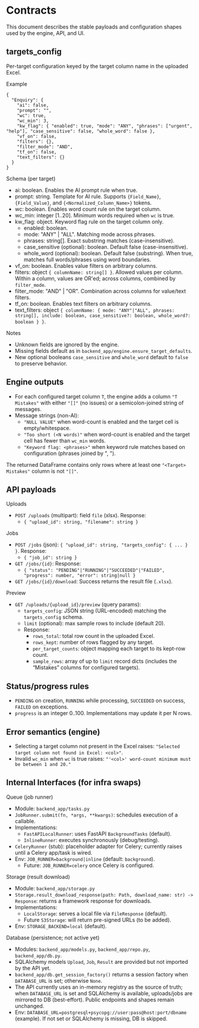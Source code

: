 # Contracts

This document describes the stable payloads and configuration shapes used by the engine, API, and UI.

## targets_config

Per-target configuration keyed by the target column name in the uploaded Excel.

Example

```
{
  "Enquiry": {
    "ai": false,
    "prompt": "",
    "wc": true,
    "wc_min": 3,
    "kw_flag": { "enabled": true, "mode": "ANY", "phrases": ["urgent", "help"], "case_sensitive": false, "whole_word": false },
    "vf_on": false,
    "filters": {},
    "filter_mode": "AND",
    "tf_on": false,
    "text_filters": {}
  }
}
```

Schema (per target)

- ai: boolean. Enables the AI prompt rule when true.
- prompt: string. Template for AI rule. Supports `{Field_Name}`, `{Field_Value}`, and `{<Normalized_Column_Name>}` tokens.
- wc: boolean. Enables word count rule on the target column.
- wc_min: integer [1..20]. Minimum words required when `wc` is true.
- kw_flag: object. Keyword flag rule on the target column only.
  - enabled: boolean.
  - mode: "ANY" | "ALL". Matching mode across phrases.
  - phrases: string[]. Exact substring matches (case-insensitive).
  - case_sensitive (optional): boolean. Default false (case-insensitive).
  - whole_word (optional): boolean. Default false (substring). When true, matches full words/phrases using word boundaries.
- vf_on: boolean. Enables value filters on arbitrary columns.
- filters: object `{ columnName: string[] }`. Allowed values per column. Within a column, values are OR'ed; across columns, combined by `filter_mode`.
- filter_mode: "AND" | "OR". Combination across columns for value/text filters.
- tf_on: boolean. Enables text filters on arbitrary columns.
- text_filters: object `{ columnName: { mode: "ANY"|"ALL", phrases: string[], include: boolean, case_sensitive?: boolean, whole_word?: boolean } }`.

Notes

- Unknown fields are ignored by the engine.
- Missing fields default as in `backend_app/engine.ensure_target_defaults`.
- New optional booleans `case_sensitive` and `whole_word` default to `false` to preserve behavior.

## Engine outputs

- For each configured target column `T`, the engine adds a column `"T Mistakes"` with either `"[]"` (no issues) or a semicolon-joined string of messages.
- Message strings (non-AI):
  - `"NULL VALUE"` when word-count is enabled and the target cell is empty/whitespace.
  - `"Too short (<N words)"` when word-count is enabled and the target cell has fewer than `wc_min` words.
  - `"Keyword flag: <phrases>"` when keyword rule matches based on configuration (phrases joined by ", ").

The returned DataFrame contains only rows where at least one `"<Target> Mistakes"` column is not `"[]"`.

## API payloads

Uploads

- `POST /uploads` (multipart): field `file` (xlsx). Response:
  - `{ "upload_id": string, "filename": string }`

Jobs

- `POST /jobs` (json): `{ "upload_id": string, "targets_config": { ... } }`. Response:
  - `{ "job_id": string }`
- `GET /jobs/{id}`: Response:
  - `{ "status": "PENDING"|"RUNNING"|"SUCCEEDED"|"FAILED", "progress": number, "error": string|null }`
- `GET /jobs/{id}/download`: Success returns the result file (`.xlsx`).

Preview

- `GET /uploads/{upload_id}/preview` (query params):
  - `targets_config`: JSON string (URL-encoded) matching the `targets_config` schema.
  - `limit` (optional): max sample rows to include (default 20).
  - Response:
    - `rows_total`: total row count in the uploaded Excel.
    - `rows_kept`: number of rows flagged by any target.
    - `per_target_counts`: object mapping each target to its kept-row count.
    - `sample_rows`: array of up to `limit` record dicts (includes the “Mistakes” columns for configured targets).

## Status/progress rules

- `PENDING` on creation, `RUNNING` while processing, `SUCCEEDED` on success, `FAILED` on exceptions.
- `progress` is an integer 0..100. Implementations may update it per N rows.

## Error semantics (engine)

- Selecting a target column not present in the Excel raises: `"Selected target column not found in Excel: <col>"`.
- Invalid `wc_min` when `wc` is true raises: `"'<col>' word-count minimum must be between 1 and 20."`

## Internal Interfaces (for infra swaps)

Queue (job runner)

- Module: `backend_app/tasks.py`
- `JobRunner.submit(fn, *args, **kwargs)`: schedules execution of a callable.
- Implementations:
  - `FastAPILocalRunner`: uses FastAPI `BackgroundTasks` (default).
  - `InlineRunner`: executes synchronously (debug/testing).
- `CeleryRunner` (stub): placeholder adapter for Celery; currently raises until a Celery app/task is wired.
- Env: `JOB_RUNNER=background|inline` (default: `background`).
  - Future: `JOB_RUNNER=celery` once Celery is configured.

Storage (result download)

- Module: `backend_app/storage.py`
- `Storage.result_download_response(path: Path, download_name: str) -> Response`: returns a framework response for downloads.
- Implementations:
  - `LocalStorage`: serves a local file via `FileResponse` (default).
  - Future `S3Storage`: will return pre-signed URLs (to be added).
- Env: `STORAGE_BACKEND=local` (default).

Database (persistence; not active yet)

- Modules: `backend_app/models.py`, `backend_app/repo.py`, `backend_app/db.py`.
- SQLAlchemy models `Upload`, `Job`, `Result` are provided but not imported by the API yet.
- `backend_app/db.get_session_factory()` returns a session factory when `DATABASE_URL` is set; otherwise `None`.
- The API currently uses an in-memory registry as the source of truth; when `DATABASE_URL` is set and SQLAlchemy is available, uploads/jobs are mirrored to DB (best-effort). Public endpoints and shapes remain unchanged.
- Env: `DATABASE_URL=postgresql+psycopg://user:pass@host:port/dbname` (example). If not set or SQLAlchemy is missing, DB is skipped.

